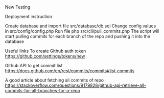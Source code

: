 New Testing

Deployment instruction


Create database and import file src/database/db.sql
Change config values in src/config/config.php
Run file php src/cli/pull_commits.php 
The script will start pulling commits for each branch of the repo and pushing it into the database



Useful links
To create Github auth token 
https://github.com/settings/tokens/new

Github API to get commit list
https://docs.github.com/en/rest/commits/commits#list-commits 

A good article about fetching all commits of repo
https://stackoverflow.com/questions/9179828/github-api-retrieve-all-commits-for-all-branches-for-a-repo
